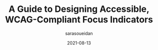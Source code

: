 ---
author: sarasoueidan
date: 2021-08-13
tags:
  - accessibility
  - wcag
  - compliance
target_url: https://www.sarasoueidan.com/blog/focus-indicators/
title: A Guide to Designing Accessible, WCAG-Compliant Focus Indicators
---